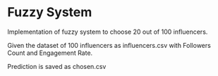 # Fuzzy System
Implementation of fuzzy system to choose 20 out of 100 influencers.

Given the dataset of 100 influencers as influencers.csv with Followers Count and Engagement Rate.

Prediction is saved as chosen.csv
